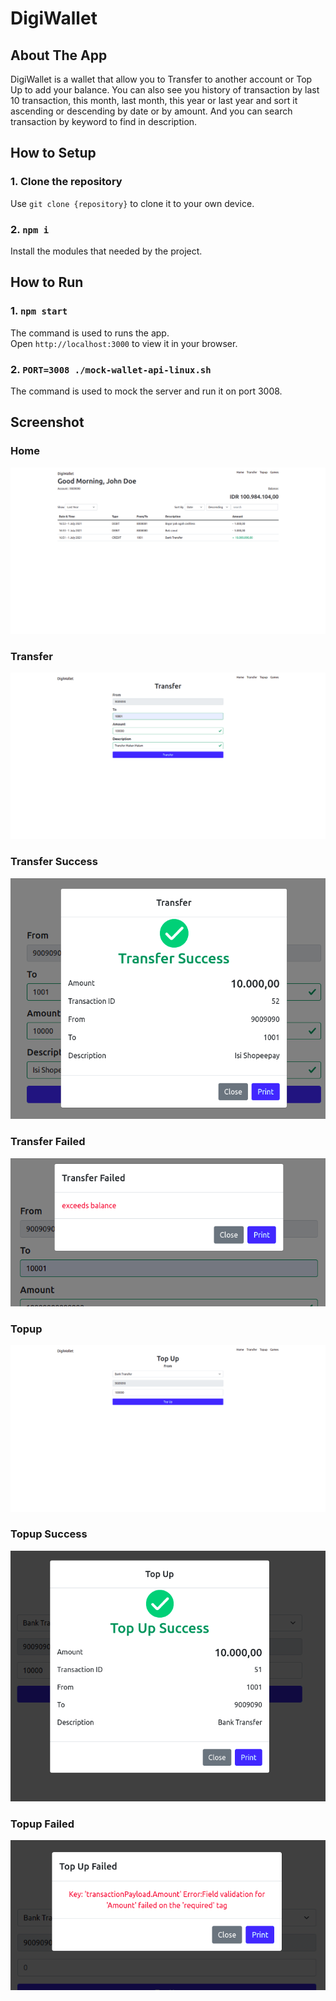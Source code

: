 # DigiWallet

## About The App

DigiWallet is a wallet that allow you to Transfer to another account or Top Up to add your balance. You can also see you history 
of transaction by last 10 transaction, this month, last month, this year or last year
and sort it ascending or descending by date or by amount. And you can search transaction by keyword to find in description.

## How to Setup

### 1. Clone the repository

Use `git clone {repository}` to clone it to your own device.

### 2. `npm i`

Install the modules that needed by the project.

## How to Run

### 1. `npm start`

The command is used to runs the app.\
Open `http://localhost:3000` to view it in your browser.

### 2. `PORT=3008 ./mock-wallet-api-linux.sh`

The command is used to mock the server and run it on port 3008.

## Screenshot

### Home

![alt text](./src/img/Home.png)

### Transfer

![alt text](./src/img/Transfer.png)

### Transfer Success

![alt text](./src/img/Transfer_success.png)

### Transfer Failed

![alt text](./src/img/Transfer_failed.png)

### Topup

![alt text](./src/img/Topup.png)

### Topup Success

![alt text](./src/img/Topup_success.png)

### Topup Failed

![alt text](./src/img/Topup_failed.png)